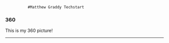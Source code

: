               #Matthew Graddy Techstart



### 360

This is my 360 picture!

<script src="//360.vizor.io/scripts/embed.js" data-vizorurl="https://360.vizor.io/embed/v/qxqaw" ></script>

***
